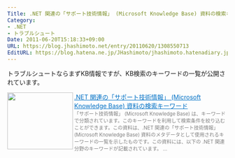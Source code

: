 ```yaml
---
Title: .NET 関連の「サポート技術情報」 (Microsoft Knowledge Base) 資料の検索キーワード
Category:
- .NET
- トラブルシュート
Date: 2011-06-20T15:18:33+09:00
URL: https://blog.jhashimoto.net/entry/20110620/1308550713
EditURL: https://blog.hatena.ne.jp/JHashimoto/jhashimoto.hatenadiary.jp/atom/entry/12921228815717257592
---
```



トラブルシュートならまずKB情報ですが、KB検索のキーワードの一覧が公開されています。

<a href="http://support.microsoft.com/kb/303992/ja" target="_blank"><img class="alignleft" align="left" border="0" src="http://capture.heartrails.com/150x130/shadow?http://support.microsoft.com/kb/303992/ja" alt="" width="150" height="130" /></a><a style="color:#0070C5;" href="http://support.microsoft.com/kb/303992/ja" target="_blank">.NET 関連の「サポート技術情報」 (Microsoft Knowledge Base) 資料の検索キーワード</a><a href="http://b.hatena.ne.jp/entry/http://support.microsoft.com/kb/303992/ja" target="_blank"><img border="0" src="http://b.hatena.ne.jp/entry/image/http://support.microsoft.com/kb/303992/ja" alt="" /></a><br><span style="color: #808080;font-size: 80%;">「サポート技術情報」 (Microsoft Knowledge Base) は、キーワードで分類されています。このキーワードを利用して検索条件を絞り込むことができます。この資料は、.NET 関連の「サポート技術情報」 (Microsoft Knowledge Base) 資料のメタデータとして使用されるキーワードの一覧を示したものです。この資料には、以下の .NET 関連分野のキーワードが記載されています。 ...</span><br style="clear:both;" />
